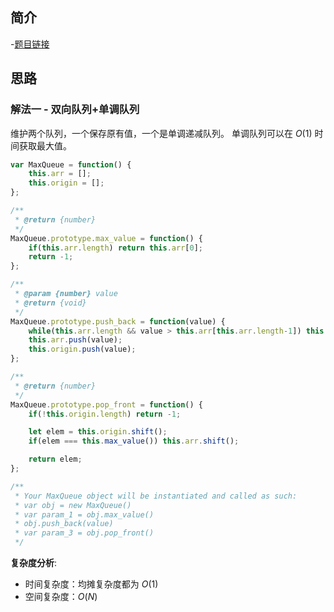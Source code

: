 ## 简介
-[题目链接](https://leetcode-cn.com/problems/dui-lie-de-zui-da-zhi-lcof/)

## 思路
### 解法一 - 双向队列+单调队列
维护两个队列，一个保存原有值，一个是单调递减队列。
单调队列可以在 $O(1)$ 时间获取最大值。

```javascript
var MaxQueue = function() {
    this.arr = [];
    this.origin = [];
};

/**
 * @return {number}
 */
MaxQueue.prototype.max_value = function() {
    if(this.arr.length) return this.arr[0];
    return -1;
};

/** 
 * @param {number} value
 * @return {void}
 */
MaxQueue.prototype.push_back = function(value) {
    while(this.arr.length && value > this.arr[this.arr.length-1]) this.arr.pop();
    this.arr.push(value);
    this.origin.push(value);
};

/**
 * @return {number}
 */
MaxQueue.prototype.pop_front = function() {
    if(!this.origin.length) return -1;

    let elem = this.origin.shift();
    if(elem === this.max_value()) this.arr.shift();

    return elem;
};

/**
 * Your MaxQueue object will be instantiated and called as such:
 * var obj = new MaxQueue()
 * var param_1 = obj.max_value()
 * obj.push_back(value)
 * var param_3 = obj.pop_front()
 */
```

**复杂度分析**:
- 时间复杂度：均摊复杂度都为 $O(1)$
- 空间复杂度：$O(N)$